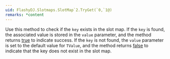 ```yaml
---
uid: FlashyDJ.Slotmaps.SlotMap`2.TryGet(`0,`1@)
remarks: *content
---
```


Use this method to check if the <code class="paramref">key</code> exists in the slot map. If the <code class="paramref">key</code> is found, the associated value is stored in the <code class="paramref">value</code> parameter, and the method returns [true](xref:System.Boolean) to indicate success. If the <code class="paramref">key</code> is not found, the <code class="paramref">value</code> parameter is set to the default value for <code class="typeparamref">TValue</code>, and the method returns [false](xref:System.Boolean) to indicate that the key does not exist in the slot map.